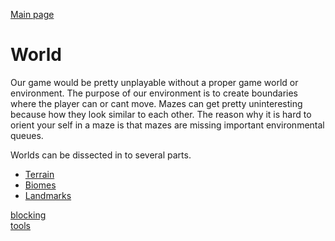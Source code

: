 [Main page](../../readme.md)

# World

Our game would be pretty unplayable without a proper game world or environment. 
The purpose of our environment is to create boundaries where the player can or cant move.
Mazes can get pretty uninteresting because how they look similar to each other.
The reason why it is hard to orient your self in a maze is that mazes are missing
important environmental queues.

Worlds can be dissected in to several parts.

- [Terrain](world_terrain.md)
- [Biomes](world_biomes.md)
- [Landmarks](world_landmarks.md)

[blocking](world_design_blocking.md)  
[tools](world_design_tools.md)